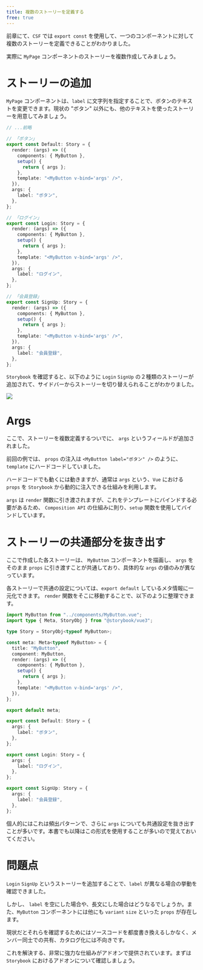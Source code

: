 ```yaml
---
title: 複数のストーリーを定義する
free: true
---
```


前章にて、`CSF` では `export const` を使用して、一つのコンポーネントに対して複数のストーリーを定義できることがわかりました。

実際に `MyPage` コンポーネントのストーリーを複数作成してみましょう。

# ストーリーの追加

`MyPage` コンポーネントは、`label` に文字列を指定することで、ボタンのテキストを変更できます。現状の "ボタン" 以外にも、他のテキストを使ったストーリーを用意してみましょう。

```ts:src/stories/counter.stories.ts
// ...前略

// 「ボタン」
export const Default: Story = {
  render: (args) => ({
    components: { MyButton },
    setup() {
      return { args };
    },
    template: "<MyButton v-bind='args' />",
  }),
  args: {
    label: "ボタン",
  },
};

// 「ログイン」
export const Login: Story = {
  render: (args) => ({
    components: { MyButton },
    setup() {
      return { args };
    },
    template: "<MyButton v-bind='args' />",
  }),
  args: {
    label: "ログイン",
  },
};

// 「会員登録」
export const SignUp: Story = {
  render: (args) => ({
    components: { MyButton },
    setup() {
      return { args };
    },
    template: "<MyButton v-bind='args' />",
  }),
  args: {
    label: "会員登録",
  },
};
```

`Storybook` を確認すると、以下のように `Login` `SignUp` の２種類のストーリーが追加されて、サイドバーからストーリーを切り替えられることがわかりました。

![](https://storage.googleapis.com/zenn-user-upload/eadc6f0b996e-20221225.gif)

# Args

ここで、ストーリーを複数定義するついでに、 `args` というフィールドが追加されました。

前回の例では、 `props` の注入は `<MyButton label="ボタン" />` のように、 `template` にハードコードしていました。

ハードコードでも動くには動きますが、通常は `args` という、`Vue` における `props` を `Storybook` から動的に注入できる仕組みを利用します。

`args` は `render` 関数に引き渡されますが、これをテンプレートにバインドする必要があるため、 `Composition API` の仕組みに則り、`setup` 関数を使用してバインドしています。

# ストーリーの共通部分を抜き出す

ここで作成した各ストーリーは、 `MyButton` コンポーネントを描画し、 `args` をそのまま `props` に引き渡すことが共通しており、具体的な `args` の値のみが異なっています。

各ストーリーで共通の設定については、`export default` しているメタ情報に一元化できます。 `render` 関数をそこに移動することで、以下のように整理できます。

```ts:src/stories/MyButton.stories.ts
import MyButton from "../components/MyButton.vue";
import type { Meta, StoryObj } from "@storybook/vue3";

type Story = StoryObj<typeof MyButton>;

const meta: Meta<typeof MyButton> = {
  title: "MyButton",
  component: MyButton,
  render: (args) => ({
    components: { MyButton },
    setup() {
      return { args };
    },
    template: "<MyButton v-bind='args' />",
  }),
};

export default meta;

export const Default: Story = {
  args: {
    label: "ボタン",
  },
};

export const Login: Story = {
  args: {
    label: "ログイン",
  },
};

export const SignUp: Story = {
  args: {
    label: "会員登録",
  },
};
```

個人的にはこれは頻出パターンで、さらに `args` についても共通設定を抜き出すことが多いです。本書でも以降はこの形式を使用することが多いので覚えておいてください。

# 問題点

`Login` `SignUp` というストーリーを追加することで、`label` が異なる場合の挙動を確認できました。

しかし、 `label` を空にした場合や、長文にした場合はどうなるでしょうか。また、`MyButton` コンポーネントには他にも `variant` `size` といった `props` が存在します。

現状だとそれらを確認するためにはソースコードを都度書き換えるしかなく、メンバー同士での共有、カタログ化には不向きです。

これを解決する、非常に強力な仕組みがアドオンで提供されています。まずは `Storybook` におけるアドオンについて確認しましょう。